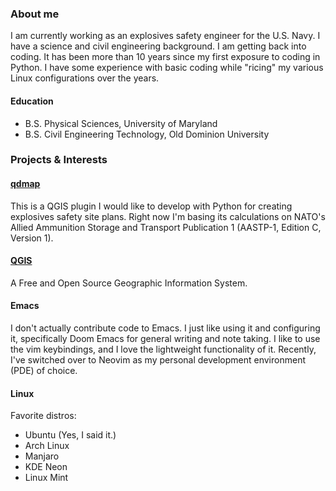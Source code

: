 ### About me

I am currently working as an explosives safety engineer for the U.S. Navy.  I have a science and civil engineering background.  I am getting back into coding.  It has been more than 10 years since my first exposure to coding in Python.  I have some experience with basic coding while "ricing" my various Linux configurations over the years.  

#### Education

- B.S. Physical Sciences, University of Maryland 
- B.S. Civil Engineering Technology, Old Dominion University

### Projects & Interests

#### [qdmap](https://josh-spatial.github.io/qdmap/)

This is a QGIS plugin I would like to develop with Python for creating explosives safety site plans. Right now I'm basing its calculations on NATO's Allied Ammunition Storage and Transport Publication 1 (AASTP-1, Edition C, Version 1). 

#### [QGIS](https://qgis.org/en/site/)

A Free and Open Source Geographic Information System.

#### Emacs 

I don't actually contribute code to Emacs.  I just like using it and configuring it, specifically Doom Emacs for general writing and note taking.  I like to use the vim keybindings, and I love the lightweight functionality of it. Recently, I've switched over to Neovim as my personal development environment (PDE) of choice.

#### Linux
Favorite distros:
- Ubuntu (Yes, I said it.)
- Arch Linux
- Manjaro
- KDE Neon
- Linux Mint

